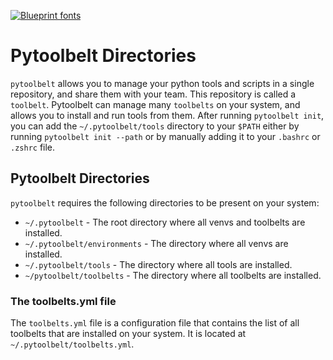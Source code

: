 [![Blueprint fonts](https://see.fontimg.com/api/renderfont4/BWWo5/eyJyIjoiZnMiLCJoIjo4NywidyI6MTAwMCwiZnMiOjg3LCJmZ2MiOiIjMUNBN0ZGIiwiYmdjIjoiI0ZGRkZGRiIsInQiOjF9/UHl0b29sYmVsdA/typo-draft-demo.png)](https://www.fontspace.com/category/blueprint)

# Pytoolbelt Directories

`pytoolbelt` allows you to manage your python tools and scripts in a single repository, and share them with your team. 
This repository is called a `toolbelt`. Pytoolbelt can manage many `toolbelts` on your system, and allows you to install and run tools from them.
After running `pytoolbelt init`, you can add the `~/.pytoolbelt/tools` directory to your `$PATH` either by running `pytoolbelt init --path`
or by manually adding it to your `.bashrc` or `.zshrc` file.

## Pytoolbelt Directories
`pytoolbelt` requires the following directories to be present on your system:

- `~/.pytoolbelt` - The root directory where all venvs and toolbelts are installed.
- `~/.pytoolbelt/environments` - The directory where all venvs are installed.
- `~/.pytoolbelt/tools` - The directory where all tools are installed.
- `~/pytoolbelt/toolbelts` - The directory where all toolbelts are installed.

### The toolbelts.yml file
The `toolbelts.yml` file is a configuration file that contains the list of all toolbelts that are installed on your system.
It is located at `~/.pytoolbelt/toolbelts.yml`.
